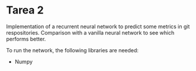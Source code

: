Tarea 2
===========================

Implementation of a recurrent neural network to predict some metrics in git respositories.
Comparison with a vanilla neural network to see which performs better.

To run the network, the following libraries are needed:

* Numpy
